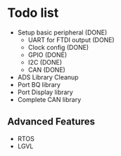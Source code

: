 # Todo list

- Setup basic peripheral (DONE)
    - UART for FTDI output (DONE)
    - Clock config (DONE)
    - GPIO (DONE)
    - I2C (DONE)
    - CAN (DONE)
- ADS Library Cleanup
- Port BQ library
- Port Display library
- Complete CAN library

## Advanced Features
- RTOS
- LGVL
